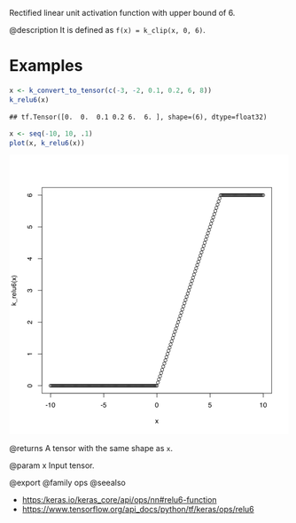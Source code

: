 Rectified linear unit activation function with upper bound of 6.

@description
It is defined as `f(x) = k_clip(x, 0, 6)`.

# Examples

```r
x <- k_convert_to_tensor(c(-3, -2, 0.1, 0.2, 6, 8))
k_relu6(x)
```

```
## tf.Tensor([0.  0.  0.1 0.2 6.  6. ], shape=(6), dtype=float32)
```

```r
x <- seq(-10, 10, .1)
plot(x, k_relu6(x))
```

![plot of chunk unnamed-chunk-2](k_relu6-unnamed-chunk-2-1.svg)


@returns
A tensor with the same shape as `x`.

@param x Input tensor.

@export
@family ops
@seealso
+ <https:/keras.io/keras_core/api/ops/nn#relu6-function>
+ <https://www.tensorflow.org/api_docs/python/tf/keras/ops/relu6>

